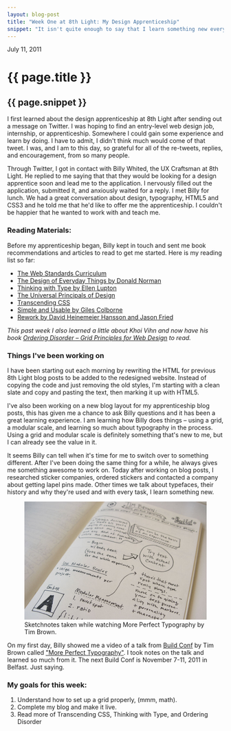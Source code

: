 ```yaml
---
layout: blog-post
title: "Week One at 8th Light: My Design Apprenticeship"
snippet: "It isn't quite enough to say that I learn something new every day while at 8th Light, it's more like every 20 minutes."
---
```


<p class="date">July 11, 2011</p>

# {{ page.title }}

## {{ page.snippet }}

I first learned about the design apprenticeship at 8th Light after sending out a message 
on Twitter. I was hoping to find an entry-level web design job, internship, or apprenticeship. 
Somewhere I could gain some experience and learn by doing. I have to admit, I didn't think 
much would come of that tweet. I was, and I am to this day, so grateful for all of the 
re-tweets, replies, and encouragement, from so many people. 

Through Twitter, I got in contact with Billy Whited, the UX Craftsman at 8th Light. He 
replied to me saying that that they would be looking for a design apprentice soon and lead 
me to the application. I nervously filled out the application, submitted it, and anxiously 
waited for a reply. I met Billy for lunch. We had a great conversation about design, typography, 
HTML5 and CSS3 and he told me that he'd like to offer me the apprenticeship. I couldn't be 
happier that he wanted to work with and teach me.

### Reading Materials:

Before my apprenticeship began, Billy kept in touch and sent me book recommendations and 
articles to read to get me started. Here is my reading list so far:

* [The Web Standards Curriculum](http://dev.opera.com/articles/view/1-introduction-to-the-web-standards-cur/)
* [The Design of Everyday Things by Donald Norman](http://www.amazon.com/Design-Everyday-Things-Donald-Norman/dp/0465067107)
* [Thinking with Type by Ellen Lupton](http://www.amazon.com/Thinking-Type-2nd-revised-expanded/dp/1568989695)
* [The Universal Principals of Design](http://www.amazon.com/Universal-Principles-Design-William-Lidwell/dp/1592530079)
* [Transcending CSS](http://www.amazon.com/Transcending-CSS-Fine-Art-Design/dp/0321410971)
* [Simple and Usable by Giles Colborne](http://www.amazon.com/Simple-Usable-Mobile-Interaction-Design/dp/0321703545)
* [Rework by David Heinemeier Hansson and Jason Fried](http://www.amazon.com/Rework-Jason-Fried/dp/0307463745)

*This past week I also learned a little about Khoi Vihn and now have his book [Ordering Disorder &ndash; Grid Principles for Web Design](http://www.amazon.com/Ordering-Disorder-Principles-Design-Voices/dp/0321703537) to read.*

### Things I've been working on

I have been starting out each morning by rewriting the HTML for previous 8th Light blog posts 
to be added to the redesigned website. Instead of copying the code and just removing the old 
styles, I'm starting with a clean slate and copy and pasting the text, then marking it up with 
HTML5.

I've also been working on a new blog layout for my apprenticeship blog posts, this has given 
me a chance to ask Billy questions and it has been a great learning experience. I am learning 
how Billy does things &ndash; using a grid, a modular scale, and learning so much about typography 
in the process. Using a grid and modular scale is definitely something that's new to me, but 
I can already see the value in it.

It seems Billy can tell when it's time for me to switch over to something different. After 
I've been doing the same thing for a while, he always gives me something awesome to work on. 
Today after working on blog posts, I researched sticker companies, ordered stickers and 
contacted a company about getting lapel pins made. Other times we talk about typefaces, 
their history and why they're used and with every task, I learn something new.

<figure>
	<img src="/images/blog/week1/IMG_8404.jpg" alt="Sketchnotes from Tim Brown's More Perfect Typography talk." />
	<figcaption>Sketchnotes taken while watching More Perfect Typography by Tim Brown.</figcaption>
</figure>

On my first day, Billy showed me a video of a talk from [Build Conf](http://2011.buildconf.com/) by Tim Brown called ["More Perfect Typography"](http://vimeo.com/17079380). I took notes on the talk and learned so much from it. The next Build Conf is November 7-11, 2011 in Belfast. Just saying.

### My goals for this week:

1. Understand how to set up a grid properly, (mmm, math).
2. Complete my blog and make it live.
3. Read more of Transcending CSS, Thinking with Type, and Ordering Disorder
